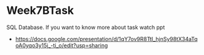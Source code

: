 # Week7BTask
SQL Database.
If you want to know more about task watch ppt 
 - https://docs.google.com/presentation/d/1qY7ov9R8TtI_hjnSy98tX34aTqoA0yqo3y15j_-ti_o/edit?usp=sharing
